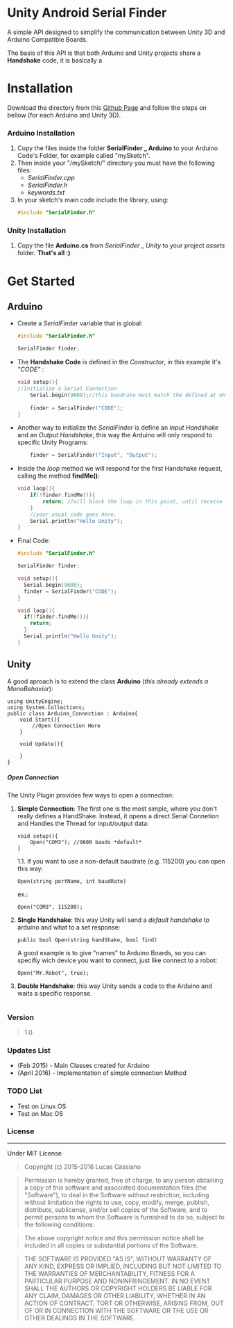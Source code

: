 Unity Android Serial Finder
=================
A simple API designed to simplify the communication between Unity 3D and Arduino Compatible Boards. 

The basis of this API is that both Arduino and Unity projects share a **Handshake** code, it is basically a 
# Installation
Download the directory from this [Github Page](https://github.com/lucascassiano/Unity-Arduino-Serial-Port-Finder/) and follow the steps on bellow (for each Arduino and Unity 3D).


### Arduino Installation
1. Copy the files inside the folder **SerialFinder _ Arduino** to your Arduino Code's Folder, for example called "mySketch".
2. Then inside your "/mySketch/" directory you must have the following files:
   - *SerialFinder.cpp*
   - *SerialFinder.h*
   - *keywords.txt*
3. In your sketch's main code include the library, using:
    ```C++ 
    #include "SerialFinder.h"
    ```
    
### Unity Installation
1. Copy the file **Arduino.cs** from *SerialFinder _ Unity* to your project *assets* folder. **That's all :)**

# Get Started
## Arduino
- Create a *SerialFinder* variable that is global:
    ```C++
    #include "SerialFinder.h"
    
    SerialFinder finder;
    ```
- The **Handshake Code** is defined in the *Constructor*, in this example it's *"CODE"* :
    ```C++
    void setup(){
    //Initialize a Serial Connection
        Serial.begin(9600);//this baudrate must match the defined at Unity's Plugin.
        
        finder = SerialFinder("CODE");
    }
- Another way to initialize the *SerialFinder* is define an *Input Handshake* and an *Output Handshake*, this way the Arduino will only respond to specific Unity Programs: 
    ```C++
        finder = SerialFinder("Input", "Output");
    ```
- Inside the *loop* method we will respond for the first Handshake request, calling the method **findMe()**:
    ```C++
    void loop(){
        if(!finder.findMe()){
            return; //will block the loop in this point, until receive a proper handshake
        }
        //your usual code goes here.
        Serial.println("Hello Unity");
    }
    ```
- Final Code:
    ```C++
    #include "SerialFinder.h"
    
    SerialFinder finder;

    void setup(){
      Serial.begin(9600);
      finder = SerialFinder("CODE");
    }
    
    void loop(){
      if(!finder.findMe()){
        return;
      }
      Serial.println("Hello Unity");
    }
    ```
## Unity
A good aproach is to extend the class **Arduino** (*this already extends a MonoBehavior*):
```Csharp
using UnityEngine;
using System.Collections;
public class Arduino_Connection : Arduino{
    void Start(){
        //Open Connection Here
    }
    
    void Update(){
    
    }
}
```
##### Open Connection
The Unity Plugin provides few ways to open a connection:
1. **Simple Connection**: The first one is the most simple, where you don't really defines a HandShake. Instead, it opens a direct Serial Connetion and Handles the Thread for input/output data:
    ```Csharp
    void setup(){
        Open("COM3"); //9600 bauds *default* 
    }
    ```
    1.1. If you want to use a non-default baudrate (e.g. 115200) you can open this way:
    ```CSharp
    Open(string portName, int baudRate)
    ````
    ex.:
    ```CSharp
    Open("COM3", 115200);
    ```
    
2. **Single Handshake**: this way Unity will send a *default handshake* to arduino and what to a set response:
    ```CSharp
    public bool Open(string handShake, bool find)
    ```
    A good example is to give "names" to Arduino Boards, so you can specifiy wich device you want to connect, just like connect to a robot:
    ```Csharp
    Open("Mr.Robot", true);
    ```
3. **Double Handshake**: this way Unity sends a code to the Arduino and waits a specific response.
    ```Csharp
    ```
### Version
>1.0

### Updates List
* (Feb 2015) - Main Classes created for Arduino
* (April 2016) - Implementation of simple connection Method

### TODO List
* Test on Linux OS
* Test on Mac OS

### License
----
Under MIT License
> Copyright (c) 2015-2016 Lucas Cassiano

> Permission is hereby granted, free of charge, to any person obtaining a copy of this software and associated documentation files (the "Software"), to deal in the Software without restriction, including without limitation the rights to use, copy, modify, merge, publish, distribute, sublicense, and/or sell copies of the Software, and to permit persons to whom the Software is furnished to do so, subject to the following conditions:

>The above copyright notice and this permission notice shall be included in all copies or substantial portions of the Software.

>THE SOFTWARE IS PROVIDED "AS IS", WITHOUT WARRANTY OF ANY KIND, EXPRESS OR IMPLIED, INCLUDING BUT NOT LIMITED TO THE WARRANTIES OF MERCHANTABILITY, FITNESS FOR A PARTICULAR PURPOSE AND NONINFRINGEMENT. IN NO EVENT SHALL THE AUTHORS OR COPYRIGHT HOLDERS BE LIABLE FOR ANY CLAIM, DAMAGES OR OTHER LIABILITY, WHETHER IN AN ACTION OF CONTRACT, TORT OR OTHERWISE, ARISING FROM, OUT OF OR IN CONNECTION WITH THE SOFTWARE OR THE USE OR OTHER DEALINGS IN THE SOFTWARE.


